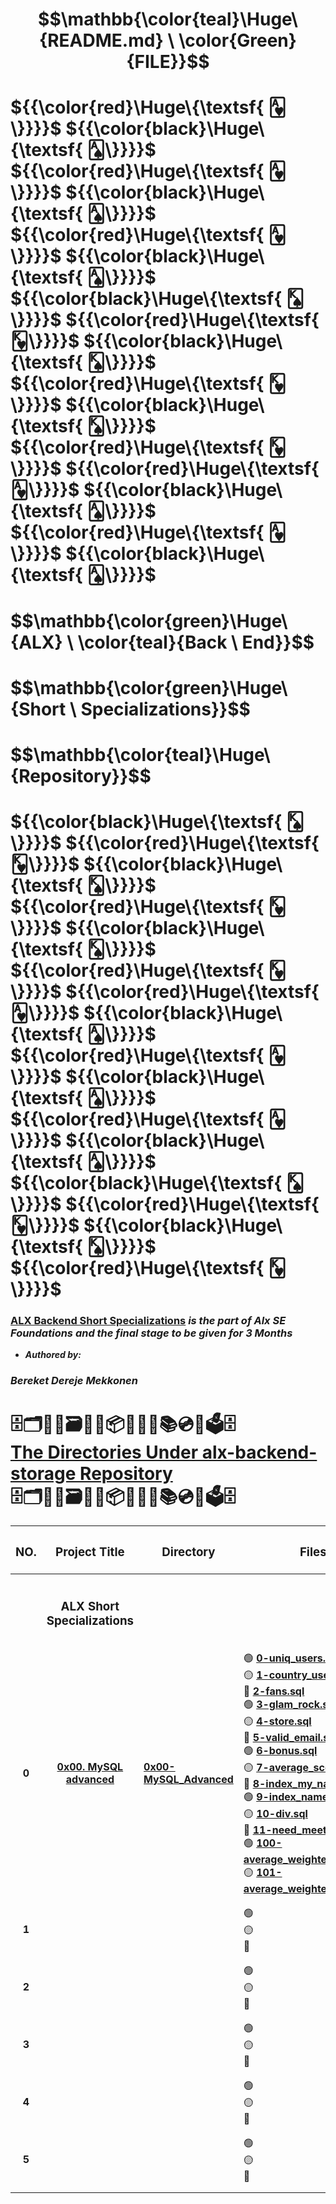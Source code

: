# $$\mathbb{\color{teal}\Huge\ {README.md} \ \color{Green}{FILE}}$$
# ${{\color{red}\Huge\{\textsf{ 🂱\}}}}$ ${{\color{black}\Huge\{\textsf{ 🂡\}}}}$ ${{\color{red}\Huge\{\textsf{ 🂱\}}}}$ ${{\color{black}\Huge\{\textsf{ 🂡\}}}}$ ${{\color{red}\Huge\{\textsf{ 🂱\}}}}$ ${{\color{black}\Huge\{\textsf{ 🂡\}}}}$ ${{\color{black}\Huge\{\textsf{ 🂮\}}}}$ ${{\color{red}\Huge\{\textsf{ 🂾\}}}}$ ${{\color{black}\Huge\{\textsf{ 🂮\}}}}$ ${{\color{red}\Huge\{\textsf{ 🂾\}}}}$ ${{\color{black}\Huge\{\textsf{ 🂮\}}}}$ ${{\color{red}\Huge\{\textsf{ 🂾\}}}}$ ${{\color{red}\Huge\{\textsf{ 🂱\}}}}$ ${{\color{black}\Huge\{\textsf{ 🂡\}}}}$ ${{\color{red}\Huge\{\textsf{ 🂱\}}}}$ ${{\color{black}\Huge\{\textsf{ 🂡\}}}}$
# $$\mathbb{\color{green}\Huge\ {ALX} \ \color{teal}{Back \ End}\}$$
# $$\mathbb{\color{green}\Huge\ {Short \ Specializations}\}$$
# $$\mathbb{\color{teal}\Huge\ {Repository}\}$$
# ${{\color{black}\Huge\{\textsf{ 🂮\}}}}$ ${{\color{red}\Huge\{\textsf{ 🂾\}}}}$ ${{\color{black}\Huge\{\textsf{ 🂮\}}}}$ ${{\color{red}\Huge\{\textsf{ 🂾\}}}}$ ${{\color{black}\Huge\{\textsf{ 🂮\}}}}$ ${{\color{red}\Huge\{\textsf{ 🂾\}}}}$ ${{\color{red}\Huge\{\textsf{ 🂱\}}}}$ ${{\color{black}\Huge\{\textsf{ 🂡\}}}}$ ${{\color{red}\Huge\{\textsf{ 🂱\}}}}$ ${{\color{black}\Huge\{\textsf{ 🂡\}}}}$ ${{\color{red}\Huge\{\textsf{ 🂱\}}}}$ ${{\color{black}\Huge\{\textsf{ 🂡\}}}}$ ${{\color{black}\Huge\{\textsf{ 🂮\}}}}$ ${{\color{red}\Huge\{\textsf{ 🂾\}}}}$ ${{\color{black}\Huge\{\textsf{ 🂮\}}}}$ ${{\color{red}\Huge\{\textsf{ 🂾\}}}}$


### [**ALX Backend Short Specializations**](https://intranet.alxswe.com/projects/1232) *is the part of Alx SE Foundations and the final stage to be given for 3 Months*
* ***Authored by:*** 
### ***Bereket Dereje Mekkonen***

##

<H1> 🗄🗂🧧📁🗃📂💽📦📀🧰💾📚💿💼🗳🗄<br><ins>The Directories Under alx-backend-storage Repository</ins> <br>🗄🗂🧧📁🗃📂💽📦📀🧰💾📚💿💼🗳🗄</H2>

| <H3 align="center">NO.</H3> | <H3 align="center">Project Title</H3> | <H3 align="center">Directory</H3> | <H3 align="center">Files</H3> |
| :----: | :----:| :---- | :---- |
|   |   |   |   |
|   |   |   |   |
|   | <H3 align="center">ALX Short Specializations</H3> |  |  |
|   |   |   |   |
|   |   |   |  |
| **0** | [**0x00. MySQL advanced**](https://intranet.alxswe.com/projects/1232) | [**0x00-MySQL_Advanced**](https://github.com/BekiHabesha/alx-backend-storage/tree/master/0x00-MySQL_Advanced) | 🟢 [**0-uniq_users.sql**](./0x00-MySQL_Advanced/0-uniq_users.sql)<br> 🟡 [**1-country_users.sql**](./0x00-MySQL_Advanced/1-country_users.sql)<br> 🔴 [**2-fans.sql**](./0x00-MySQL_Advanced/2-fans.sql)<br> 🟢 [**3-glam_rock.sql**](./0x00-MySQL_Advanced/3-glam_rock.sql)<br> 🟡 [**4-store.sql**](./0x00-MySQL_Advanced/4-store.sql)<br> 🔴 [**5-valid_email.sql**](./0x00-MySQL_Advanced/5-valid_email.sql)<br> 🟢 [**6-bonus.sql**](./0x00-MySQL_Advanced/6-bonus.sql)<br> 🟡 [**7-average_score.sql**](./0x00-MySQL_Advanced/7-average_score.sql)<br> 🔴 [**8-index_my_names.sql**](./0x00-MySQL_Advanced/8-index_my_names.sql)<br> 🟢 [**9-index_name_score.sql**](./0x00-MySQL_Advanced/9-index_name_score.sql)<br> 🟡 [**10-div.sql**](./0x00-MySQL_Advanced/10-div.sql)<br> 🔴 [**11-need_meeting.sql**](./0x00-MySQL_Advanced/11-need_meeting.sql)<br> 🟢 [**100-average_weighted_score.sql**](./0x00-MySQL_Advanced/100-average_weighted_score.sql)<br> 🟡 [**101-average_weighted_score.sql**](./0x00-MySQL_Advanced/101-average_weighted_score.sql) |
|   |   |   |   |
|   |   |   |   |
| **1** |   |   | 🟢 <br> 🟡 <br> 🔴  |
|   |   |   |   |
|   |   |   |   |
| **2** |   |   | 🟢 <br> 🟡 <br> 🔴  |
|   |   |   |   |
|   |   |   |   |
| **3** |   |   | 🟢 <br> 🟡 <br> 🔴  |
|   |   |   |   |
|   |   |   |   |
| **4** |   |   | 🟢 <br> 🟡 <br> 🔴  |
|   |   |   |   |
|   |   |   |   |
| **5** |   |   | 🟢 <br> 🟡 <br> 🔴  |
|   |   |   |   |
|   |   |   |   |
